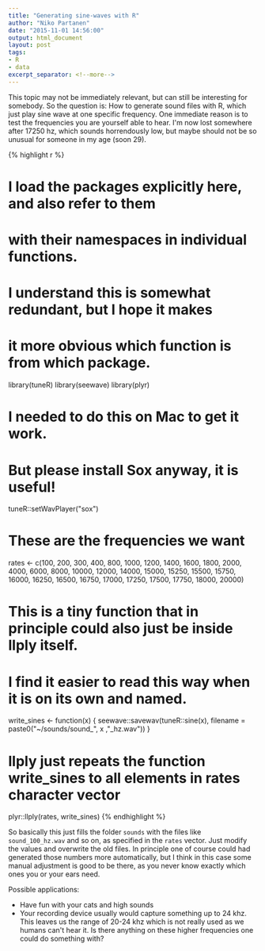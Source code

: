 ```yaml
---
title: "Generating sine-waves with R"
author: "Niko Partanen"
date: "2015-11-01 14:56:00"
output: html_document
layout: post
tags:
- R
- data
excerpt_separator: <!--more-->
---
```


This topic may not be immediately relevant, but can still be interesting for somebody. So the question is: How to generate sound files with R, which just play sine wave at one specific frequency. One immediate reason is to test the frequencies you are yourself able to hear. I'm now lost somewhere after 17250 hz, which sounds horrendously low, but maybe should not be so unusual for someone in my age (soon 29). <!--more-->


{% highlight r %}
# I load the packages explicitly here, and also refer to them 
# with their namespaces in individual functions.
# I understand this is somewhat redundant, but I hope it makes 
# it more obvious which function is from which package.

library(tuneR)
library(seewave)
library(plyr)

# I needed to do this on Mac to get it work.
# But please install Sox anyway, it is useful!

tuneR::setWavPlayer("sox")

# These are the frequencies we want

rates <- c(100, 200, 300, 400, 800, 1000, 1200, 1400, 1600, 1800, 2000, 4000, 6000, 8000, 10000, 12000, 14000, 15000, 15250, 15500, 15750, 16000, 16250, 16500, 16750, 17000, 17250, 17500, 17750, 18000, 20000)

# This is a tiny function that in principle could also just be inside llply itself.
# I find it easier to read this way when it is on its own and named.

write_sines <- function(x) {
        seewave::savewav(tuneR::sine(x), 
                filename = paste0("~/sounds/sound_", x ,"_hz.wav"))
}

# llply just repeats the function write_sines to all elements in rates character vector

plyr::llply(rates, write_sines)
{% endhighlight %}

So basically this just fills the folder `sounds` with the files like `sound_100_hz.wav` and so on, as specified in the `rates` vector. Just modify the values and overwrite the old files. In principle one of course could had generated those numbers more automatically, but I think in this case some manual adjustment is good to be there, as you never know exactly which ones you or your ears need.

Possible applications:

- Have fun with your cats and high sounds
- Your recording device usually would capture something up to 24 khz. This leaves us the range of 20-24 khz which is not really used as we humans can't hear it. Is there anything on these higher frequencies one could do something with?
